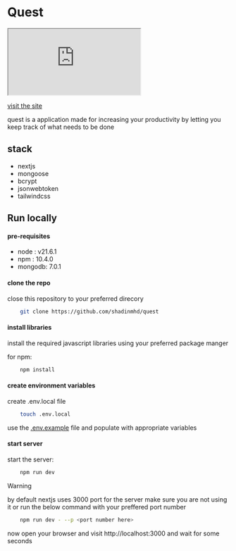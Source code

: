 # Quest

<iframe src="https://quest.shadinmhd.in" title="quest" ></iframe>

[visit the site](https://quest.shadinmhd.in)

quest is a application made for increasing your productivity by letting you keep track of what needs to be done


## stack

- nextjs
- mongoose
- bcrypt
- jsonwebtoken
- tailwindcss


## Run locally

#### pre-requisites

- node : v21.6.1
- npm : 10.4.0
- mongodb: 7.0.1

#### clone the repo

close this repository to your preferred direcory

```bash
    git clone https://github.com/shadinmhd/quest
```

#### install libraries

install the required javascript libraries using your preferred package manger 

for npm:
```bash
    npm install 
```

#### create environment variables

create .env.local file

```bash
    touch .env.local
```

use the [.env.example](/.env.example) file and populate with appropriate variables

#### start server

start the server:
```bash
    npm run dev
```

>[!WARNING]
> by default nextjs uses 3000 port for the server make sure you are not using it or run the below command with your preffered port number

```bash
    npm run dev - --p <port number here>
```

now open your browser and visit http://localhost:3000 and wait for some seconds
